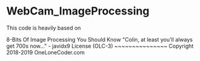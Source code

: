 # WebCam_ImageProcessing

This code is heavily based on 

8-Bits Of Image Processing You Should Know
	"Colin, at least you'll always get 700s now..." - javidx9
	License (OLC-3)
	~~~~~~~~~~~~~~~
	Copyright 2018-2019 OneLoneCoder.com

